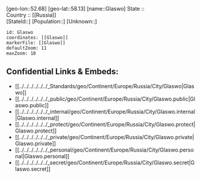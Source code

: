 ﻿---
location: [58.13,52.68] 
mapzoom: [7,12] 
mapmarker: city 
type: City
tags:
- geo/City


SpocWebEntityId: 30466
isDeleted: false
confidential: public

---
[geo-lon::52.68] 
[geo-lat::58.13] 
[name::Glaswo] 
State ::  
Country :: [[Russia]]  
[StateId::] 
[Population::] 
[Unknown::] 


```leaflet
id: Glaswo
coordinates: [[Glaswo]] 
markerFile: [[Glaswo]] 
defaultZoom: 11 
maxZoom: 18
```


## Confidential Links & Embeds: 
- [[../../../../../../_Standards/geo/Continent/Europe/Russia/City/Glaswo|Glaswo]] 
- [[../../../../../../_public/geo/Continent/Europe/Russia/City/Glaswo.public|Glaswo.public]] 
- [[../../../../../../_internal/geo/Continent/Europe/Russia/City/Glaswo.internal|Glaswo.internal]] 
- [[../../../../../../_protect/geo/Continent/Europe/Russia/City/Glaswo.protect|Glaswo.protect]] 
- [[../../../../../../_private/geo/Continent/Europe/Russia/City/Glaswo.private|Glaswo.private]] 
- [[../../../../../../_personal/geo/Continent/Europe/Russia/City/Glaswo.personal|Glaswo.personal]] 
- [[../../../../../../_secret/geo/Continent/Europe/Russia/City/Glaswo.secret|Glaswo.secret]] 
